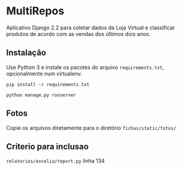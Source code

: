 # MultiRepos

Aplicativo Django 2.2 para coletar dados da Loja Virtual e classificar produtos de acordo com as vendas dos últimos dois anos.

## Instalação

Use Python 3 e instale os pacotes do arquivo `requirements.txt`, opcionalmente num virtualenv.

`pip install -r requirements.txt`

`python manage.py runserver`

## Fotos

Copie os arquivos diretamente para o diretório `fichas/static/fotos/`

## Criterio para inclusao

`relatorios/excelio/report.py` linha 134